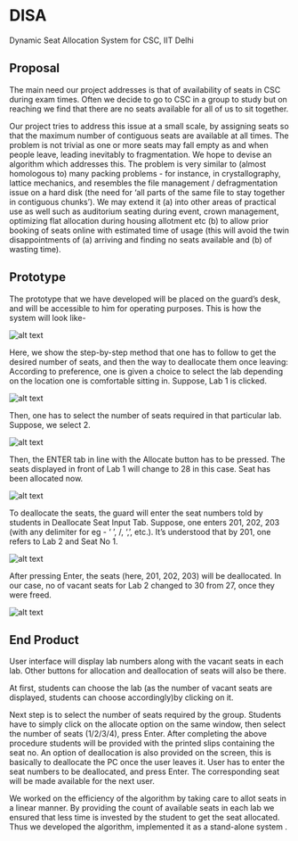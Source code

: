# DISA
Dynamic Seat Allocation System for CSC, IIT Delhi


## Proposal
The main need our project addresses is that of availability of seats in CSC during exam times. Often we decide to go to CSC in a group to study but on reaching we find that there are no seats available for all of us to sit together.
 
Our project tries to address this issue at a small scale, by assigning seats so that the maximum number of contiguous seats are available at all times. The problem is not trivial as one or more seats may fall empty as and when people leave, leading inevitably to fragmentation. We hope to devise an algorithm which addresses this. The problem is very similar to (almost homologous to) many packing problems - for instance, in crystallography, lattice mechanics, and resembles the file management / defragmentation issue on a hard disk (the need for ‘all parts of the same file to stay together in contiguous chunks’). We may extend it (a) into other areas of practical use as well such as auditorium seating during event, crown management, optimizing flat allocation during housing allotment etc (b) to allow prior booking of seats online with estimated time of usage (this will avoid the twin disappointments of (a) arriving and finding no seats available and (b) of wasting time).

## Prototype
The prototype that we have developed will be placed on the guard’s desk, and will be accessible to him for operating purposes.
This is how the system will look like-

![alt text](image.png)

Here, we show the step-by-step method that one has to follow to get the desired number of seats, and then the way to deallocate them once leaving:
According to preference, one is given a choice to select the lab depending on the location one is comfortable sitting in. Suppose, Lab 1 is clicked.

![alt text](image-1.png)

Then, one has to select the number of seats required in that particular lab. Suppose, we select 2.

![alt text](image-2.png)

Then, the ENTER tab in line with the Allocate button has to be pressed. The seats displayed in front of Lab 1 will change to 28 in this case. Seat has been allocated now.

![alt text](image-3.png)

To deallocate the seats, the guard will enter the seat numbers told by students in Deallocate Seat Input Tab. Suppose, one enters 201, 202, 203 (with any delimiter for eg - ‘ ’, /, ‘,’, etc.). It’s understood that by 201, one refers to Lab 2 and Seat No 1. 

![alt text](image-4.png)

After pressing Enter, the seats (here, 201, 202, 203) will be deallocated. In our case, no of vacant seats for Lab 2 changed to 30 from 27, once they were freed.

![alt text](image-5.png)

## End Product
User interface will display lab numbers along with the vacant seats in each lab. Other buttons for allocation and deallocation of seats will also be there.

At first, students can choose the lab (as the number of vacant seats are displayed, students can choose accordingly)by clicking on it.

Next step is to select the number of seats required by the group. Students have to simply click on the allocate option on the same window, then select the number of seats (1/2/3/4), press Enter.
After completing the above procedure students will be provided with the printed slips containing the seat no.
An option of deallocation is also provided on the screen, this is basically to deallocate the PC once the user leaves it. User has to enter the seat numbers to be deallocated, and press Enter. The corresponding seat will be made available for the next user.

We worked on the efficiency of the algorithm by taking care to allot seats in a linear manner. By providing the count of available seats in each lab we ensured that less  time is invested by the student to get the seat allocated. Thus we developed the algorithm, implemented it as a stand-alone system .
